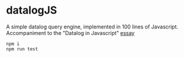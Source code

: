 # datalogJS

A simple datalog query engine, implemented in 100 lines of Javascript. Accompaniment to the "Datalog in Javascript" [essay](https://www.instantdb.dev/essays/datalogjs)

```
npm i 
npm run test
```